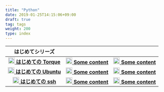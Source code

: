 ```yaml
---
title: "Python"
date: 2019-01-25T14:15:06+09:00
draft: true
tag: tags
weight: 200
type: index
---
```


|はじめてシリーズ|    |    |
|:--:|:--:|:--:|
|[<img class="img-circle" src="http://10.33.232.38/itope/logos/raw/master/torque.gif" width="20" height="20"> **はじめての Torque**](more-content)|[<img class="img-circle" src="http://10.33.232.38/itope/logos/raw/master/torque.gif" width="20" height="20"> **Some content**](some-content)|[<img class="img-circle" src="http://10.33.232.38/itope/logos/raw/master/torque.gif" width="20" height="20"> **Some content**](some-content)|
|[<img class="img-circle" src="http://10.33.232.38/itope/logos/raw/master/ubuntu.jpg" width="20" height="20"> **はじめての Ubuntu**](more-content)|[<img class="img-circle" src="http://10.33.232.38/itope/logos/raw/master/torque.gif" width="20" height="20"> **Some content**](some-content)|[<img class="img-circle" src="http://10.33.232.38/itope/logos/raw/master/torque.gif" width="20" height="20"> **Some content**](some-content)|
|[<img class="img-circle" src="http://10.33.232.38/itope/logos/raw/master/ssh.png" width="20" height="20"> **はじめての ssh**](more-content)|[<img class="img-circle" src="http://10.33.232.38/itope/logos/raw/master/torque.gif" width="20" height="20"> **Some content**](some-content)|[<img class="img-circle" src="http://10.33.232.38/itope/logos/raw/master/torque.gif" width="20" height="20"> **Some content**](some-content)|
